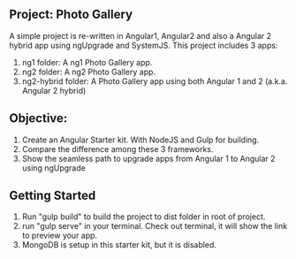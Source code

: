 ## Project: Photo Gallery

A simple project is re-written in Angular1, Angular2 and also a Angular 2 hybrid app using ngUpgrade and SystemJS. This project includes 3 apps: 

1. ng1 folder: A ng1 Photo Gallery app.
2. ng2 folder: A ng2 Photo Gallery app.
3. ng2-hybrid folder: A Photo Gallery app using both Angular 1 and 2 (a.k.a. Angular 2 hybrid)


## Objective:

1. Create an Angular Starter kit. With NodeJS and Gulp for building.
2. Compare the difference among these 3 frameworks.
3. Show the seamless path to upgrade apps from Angular 1 to Angular 2 using ngUpgrade


## Getting Started

1. Run "gulp build" to build the project to dist folder in root of project.
2. run "gulp serve" in your terminal. Check out terminal, it will show the link to preview your app.
3. MongoDB is setup in this starter kit, but it is disabled.